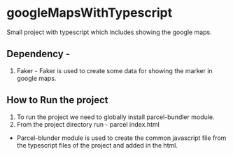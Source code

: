 # googleMapsWithTypescript
Small project with typescript which includes showing the google maps.

## Dependency - 
1. Faker - Faker is used to create some data for showing the marker in google maps.

## How to Run the project
1. To run the project we need to globally install parcel-bundler module.
2. From the project directory run - parcel index.html

* Parcel-blunder module is used to create the common javascript file from the typescript files of the project and added in the html.
